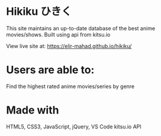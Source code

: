 # Hikiku ひきく

This site maintains an up-to-date database of the best anime movies/shows. Built using api from kitsu.io 

View live site at: https://elir-mahad.github.io/hikiku/

# Users are able to:

Find the highest rated anime movies/series by genre

# Made with

HTML5,
CSS3,
JavaScript, jQuery,
VS Code
kitsu.io API
